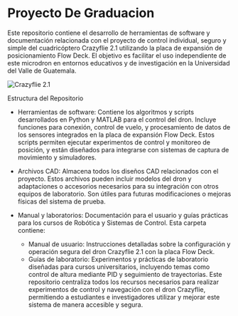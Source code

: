 # Proyecto De Graduacion
Este repositorio contiene el desarrollo de herramientas de software y documentación relacionada con el proyecto de control  individual, seguro y simple del cuadricóptero Crazyflie 2.1 utilizando la placa de expansión de posicionamiento Flow Deck. El objetivo es facilitar el uso independiente de este microdron en entornos educativos y de investigación en la Universidad del Valle de Guatemala.

![Crazyflie 2.1](https://www.bitcraze.io/images/crazyflie2-1/crazyflie_2.1_585px.jpg)

Estructura del Repositorio
  - Herramientas de software: Contiene los algoritmos y scripts desarrollados en Python y MATLAB para el control del dron. Incluye funciones para conexión, control de vuelo, y procesamiento de datos de los sensores integrados en la placa de expansión Flow Deck. Estos scripts permiten ejecutar experimentos de control y monitoreo de posición, y están diseñados para integrarse con sistemas de captura de movimiento y simuladores.

  - Archivos CAD: Almacena todos los diseños CAD relacionados con el proyecto. Estos archivos pueden incluir modelos del dron y adaptaciones o accesorios necesarios para su integración con otros equipos de laboratorio. Son útiles para futuras modificaciones o mejoras físicas del sistema de prueba.

  - Manual y laboratorios: Documentación para el usuario y guías prácticas para los cursos de Robótica y Sistemas de Control. Esta carpeta contiene:
      - Manual de usuario: Instrucciones detalladas sobre la configuración y operación segura del dron Crazyflie 2.1 con la placa Flow Deck.
      - Guías de laboratorio: Experimentos y prácticas de laboratorio diseñadas para cursos universitarios, incluyendo temas como control de altura mediante PID y seguimiento de trayectorias.
Este repositorio centraliza todos los recursos necesarios para realizar experimentos de control y navegación con el dron Crazyflie, permitiendo a estudiantes e investigadores utilizar y mejorar este sistema de manera accesible y segura.
